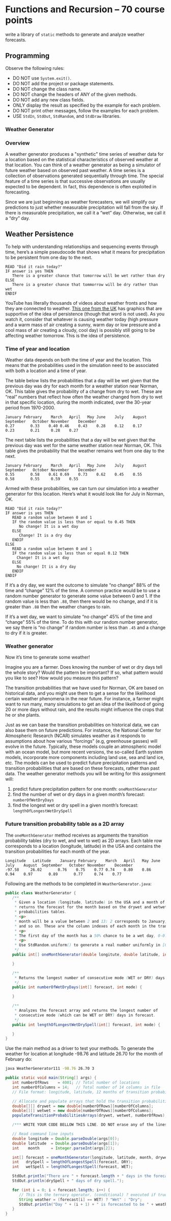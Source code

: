 # Functions and Recursion – 70 course points

write a library of `static` methods to generate and analyze weather forecasts.

## Programming

Observe the following rules:

-  DO NOT use `System.exit()`.
-  DO NOT add the project or package statements.
-  DO NOT change the class name.
-  DO NOT change the headers of ANY of the given methods.
-  DO NOT add any new class fields.
-  ONLY display the result as specified by the example for each problem.
-  DO NOT print other messages, follow the examples for each problem.
-  USE `StdIn`, `StdOut`, `StdRandom`, and `StdDraw` libraries.

### Weather Generator

### Overview

A weather generator produces a "synthetic" time series of weather data for a location based on the statistical characteristics of observed weather at that location. You can think of a weather generator as being a simulator of future weather based on observed past weather. A time series is
a collection of observations generated sequentially through time. The special feature of a time series is that successive observations are usually expected to be dependent. In fact, this dependence is often exploited in forecasting.

Since we are just beginning as weather forecasters, we will simplify our predictions to just whether measurable precipitation will fall from the sky. If there is measurable precipitation, we call it a “wet” day. Otherwise, we call it a “dry” day.

## Weather Persistence

To help with understanding relationships and sequencing events through time, here’s a simple pseudocode that shows what it means for precipitation to be persistent from one day to the next.

```
READ "Did it rain today?"
IF answer is yes THEN
   There is a greater chance that tomorrow will be wet rather than dry
ELSE
   There is a greater chance that tommorrow will be dry rather than wet
ENDIF
```

YouTube has literally thousands of videos about weather fronts and how they are connected to weather. [This one from the UK](https://youtu.be/G7Ewqm0YHUI) has graphics that are supportive of the idea of persistence (though that word is not used). As you watch it, consider that whatever is causing weather today (high pressure and a warm mass of air creating a sunny, warm day or low pressure and a cool mass of air creating a cloudy, cool day) is possibly still going to be affecting weather tomorrow. This is the idea of persistence.

### Time of year and location

Weather data depends on both the time of year and the location. This means that the probabilities
used in the simulation need to be associated with both a location and a time of year.

The table below lists the probabilities that a day will be wet given that the previous day was dry
for each month for a weather station near Norman, OK. This table gives the probability of a change
from dry to wet. These are “real” numbers that reflect how often the weather changed from dry to wet
in that specific location, during the month indicated, over the 30-year period from 1970-2000.

```
January	February	March	April	May	June	July	August	September	October	November	December
0.27	   0.33	   0.40	0.46	0.43	0.28	0.12	0.17	   0.23	      0.21	   0.28	   0.27
```

The next table lists the probabilities that a day will be wet given that the previous day was wet for the same weather station near Norman, OK. This table gives the probability that the weather remains wet from one day to the next.

```
January	February	March	April	May	June	July	August	September	October	November	December
0.55	   0.58	   0.61	0.69	0.73	0.62	0.45	0.55	   0.58	      0.55	   0.59	   0.55
```

Armed with these probabilities, we can turn our simulation into a weather generator for this location. Here’s what it would look like for July in Norman, OK.

```
READ "Did it rain today?"
IF answer is yes THEN
   READ a random value between 0 and 1
   IF the random value is less than or equal to 0.45 THEN
      No change! It is a wet day
   ELSE
      Change! It is a dry day
   ENDIF
ELSE
   READ a random value between 0 and 1
   IF the random value is less than or equal 0.12 THEN
     Change! It is a wet day
   ELSE
     No change! It is a dry day
   ENDIF
ENDIF
```

If it’s a dry day, we want the outcome to simulate “no change” 88% of the time and “change” 12% of the time. A common practice would be to use a random number generator to generate some value between 0 and 1. If the random value is less than `.88`, then there would be no change, and if it is greater than `.88` then the weather changes to rain.

If it’s a wet day, we want to simulate “no change” 45% of the time and “change” 55% of the time. To do this with our random number generator, we say there is “no change” if random number is less than `.45` and a change to dry if it is greater.

### Weather generator

Now it’s time to generate some weather!

Imagine you are a farmer. Does knowing the number of wet or dry days tell the whole story? Would the pattern be important? If so, what pattern would you like to see? How would you measure this pattern?

The transition probabilities that we have used for Norman, OK are based on historical data, and you might use them to get a sense for the likelihood certain weather phenomena in the near future. For instance, a farmer might want to run many, many simulations to get an idea of the likelihood of going 20 or more days without rain, and the results might influence the crops that he or she plants.

Just as we can base the transition probabilities on historical data, we can also base them on future predictions. For instance, the National Center for Atmospheric Research (NCAR) simulates weather as it responds to assumptions
about how various “forcings” (e.g, greenhouse gasses) will evolve in the future. Typically, these models couple an atmospheric model with an ocean model, but more recent versions, the so-called Earth system models, incorporate
more components including land use, sea and land ice, etc. The models can be used to predict future precipitation patterns and transition probabilities that are based on these forecasts, rather than past data.
The weather generator methods you will be writing for this assignment will:

1. predict future precipitation pattern for one month: `oneMonthGenerator`
2. find the number of wet or dry days in a given month’s forecast: `numberOfWetDryDays`
3. find the longest wet or dry spell in a given month’s forecast: `lengthOfLongestWetDrySpell`

### Future transition probability table as a 2D array

The `oneMonthGenerator` method receives as arguments the transition probability tables (dry to wet, and wet to wet) as 2D arrays.
Each table row corresponds to a location (longitude, latitude) in the USA and contains the transition probabilities
for each month of the year.

```
Longitude	Latitude	January	February	March	April	May	June	July	August	September	October	November	December
-97.58	   26.02	   0.76	   0.75	   0.77	0.74	0.80	0.86	0.94	0.97	   0.89	      0.77	   0.74	   0.77
```

Following are the methods to be completed in `WeatherGenerator.java`:

```java
public class WeatherGenerator {
   /**
    * Given a location (longitude, latitude) in the USA and a month of the year, the method
    * returns the forecast for the month based on the drywet and wetwet transition
    * probabilities tables.
    * <p>
    * month will be a value between 2 and 13: 2 corresponds to January, 3 corresponds to February
    * and so on. These are the column indexes of each month in the transition probabilities tables.
    * <p>
    * The first day of the month has a 50% chance to be a wet day, 0-0.49 (wet), 0.50-0.99 (dry)
    * <p>
    * Use StdRandom.uniform() to generate a real number uniformly in [0,1)
    */
   public int[] oneMonthGenerator(double longitute, double latitude, int month, double[][] drywet, double[][] wetwet) {

   }

   /**
    * Returns the longest number of consecutive mode (WET or DRY) days in forecast.
    */
   public int numberOfWetDryDays(int[] forecast, int mode) {

   }

   /**
    * Analyzes the forecast array and returns the longest number of
    * consecutive mode (which can be WET or DRY) days in forecast.
    */
   public int lengthOfLongestWetDrySpell(int[] forecast, int mode) {

   }
}
```

Use the main method as a driver to test your methods. To generate the weather for location at longitude -98.76 and latitude 26.70 for the month of February do:

```sh
java WeatherGenerator111 -98.76 26.70 3
```

```java
public static void main(String[] args) {
   int numberOfRows    = 4001; // Total number of locations
   int numberOfColumns = 14;   // Total number of 14 columns in file
   // File format: longitude, latitude, 12 months of transition probabilities

   // Allocate and populate arrays that hold the transition probabilities
   double[][] drywet = new double[numberOfRows][numberOfColumns];
   double[][] wetwet = new double[numberOfRows][numberOfColumns];
   populateTransitionProbabilitiesArrays(drywet, wetwet, numberOfRows);

   /*** WRITE YOUR CODE BELLOW THIS LINE. DO NOT erase any of the lines above. ***/

   // Read command line inputs
   double longitude = Double.parseDouble(args[0]);
   double latitude  = Double.parseDouble(args[1]);
   int    month     = Integer.parseInt(args[2]);

   int[] forecast = oneMonthGenerator(longitude, latitude, month, drywet, wetwet);
   int   drySpell = lengthOfLongestSpell(forecast, DRY);
   int   wetSpell = lengthOfLongestSpell(forecast, WET);

   StdOut.println("There are " + forecast.length + " days in the forecast for month " + month);
   StdOut.println(drySpell + " days of dry spell.");

   for (int i = 0; i < forecast.length; i++) {
      // This is the ternary operator. (conditional) ? executed if true : executed if false
      String weather = (forecast[i] == WET) ? "Wet" : "Dry";
      StdOut.println("Day " + (i + 1) + " is forecasted to be " + weather);
   }
}
```

